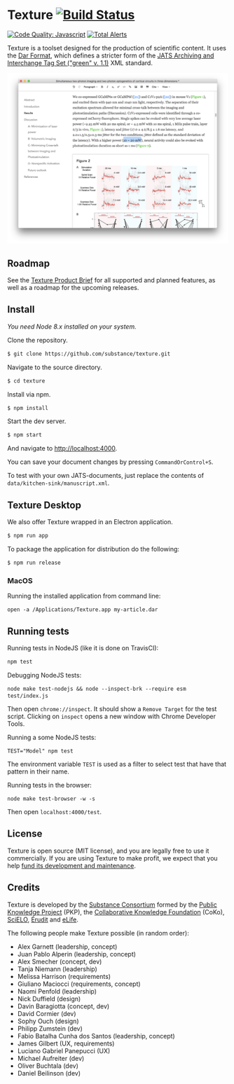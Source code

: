 # Texture [![Build Status](https://travis-ci.org/substance/texture.svg?branch=master)](https://travis-ci.org/substance/texture)
[![Code Quality: Javascript](https://img.shields.io/lgtm/grade/javascript/g/substance/texture.svg?logo=lgtm&logoWidth=18)](https://lgtm.com/projects/g/substance/texture/context:javascript)
[![Total Alerts](https://img.shields.io/lgtm/alerts/g/substance/texture.svg?logo=lgtm&logoWidth=18)](https://lgtm.com/projects/g/substance/texture/alerts)

Texture is a toolset designed for the production of scientific content. It uses the [Dar Format](http://github.com/substance/dar), which defines a stricter form of the [JATS Archiving and Interchange Tag Set ("green" v. 1.1)](https://jats.nlm.nih.gov/archiving/1.1/) XML standard.

![Texture User Interface](texture.png)


## Roadmap

See the [Texture Product Brief](https://docs.google.com/document/d/1ZOjKrQZOndU9G12bVaXmFt56aWRW4kJSDjaMjcxSHSc/edit?usp=sharing) for all supported and planned features, as well as a roadmap for the upcoming releases.

## Install

*You need Node 8.x installed on your system.*

Clone the repository.

```bash
$ git clone https://github.com/substance/texture.git
```

Navigate to the source directory.

```bash
$ cd texture
```

Install via npm.

```bash
$ npm install
```

Start the dev server.

```bash
$ npm start
```

And navigate to [http://localhost:4000](http://localhost:4000/?archive=kitchen-sink&storage=fs).

You can save your document changes by pressing `CommandOrControl+S`.

To test with your own JATS-documents, just replace the contents of `data/kitchen-sink/manuscript.xml`.

## Texture Desktop

We also offer Texture wrapped in an Electron application.

```bash
$ npm run app
```

To package the application for distribution do the following:

```bash
$ npm run release
```

### MacOS

Running the installed application from command line:

```
open -a /Applications/Texture.app my-article.dar
```

## Running tests

Running tests in NodeJS (like it is done on TravisCI):

```bash
npm test
```

Debugging NodeJS tests:

```
node make test-nodejs && node --inspect-brk --require esm test/index.js
```
Then open `chrome://inspect`. It should show a `Remove Target` for the test script. Clicking on `inspect` opens a new window with Chrome Developer Tools.

Running a some NodeJS tests:

```
TEST="Model" npm test
```

The environment variable `TEST` is used as a filter to select test that have that pattern in their name.


Running tests in the browser:
```
node make test-browser -w -s
```
Then open `localhost:4000/test`.

## License

Texture is open source (MIT license), and you are legally free to use it commercially. If you are using Texture to make profit, we expect that you help [fund its development and maintenance](http://substance.io/consortium/).

## Credits

Texture is developed by the [Substance Consortium](http://substance.io/consortium/) formed by the [Public Knowledge Project](https://pkp.sfu.ca/2016/04/27/substance-consortium/) (PKP), the [Collaborative Knowledge Foundation](http://coko.foundation/blog.html#substance_consortium) (CoKo), [SciELO](http://www.scielo.org/),  [Érudit](https://apropos.erudit.org/fr/creation-dun-consortium-autour-de-substance/) and [eLife](https://elifesciences.org/).

The following people make Texture possible (in random order):

- Alex Garnett (leadership, concept)
- Juan Pablo Alperin (leadership, concept)
- Alex Smecher (concept, dev)
- Tanja Niemann (leadership)
- Melissa Harrison (requirements)
- Giuliano Maciocci (requirements, concept)
- Naomi Penfold (leadership)
- Nick Duffield (design)
- Davin Baragiotta (concept, dev)
- David Cormier (dev)
- Sophy Ouch (design)
- Philipp Zumstein (dev)
- Fabio Batalha Cunha dos Santos (leadership, concept)
- James Gilbert (UX, requirements)
- Luciano Gabriel Panepucci (UX)
- Michael Aufreiter (dev)
- Oliver Buchtala (dev)
- Daniel Beilinson (dev)
